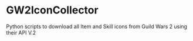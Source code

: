 # GW2IconCollector
 Python scripts to download all Item and Skill icons from Guild Wars 2 using their API V.2
